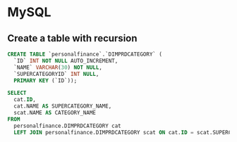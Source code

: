 # MySQL

## Create a table with recursion

```sql
CREATE TABLE `personalfinance`.`DIMPRDCATEGORY` (
  `ID` INT NOT NULL AUTO_INCREMENT,
  `NAME` VARCHAR(30) NOT NULL,
  `SUPERCATEGORYID` INT NULL,
  PRIMARY KEY (`ID`));
```

```sql
SELECT
  cat.ID,
  cat.NAME AS SUPERCATEGORY_NAME,
  scat.NAME AS CATEGORY_NAME
FROM
  personalfinance.DIMPRDCATEGORY cat
  LEFT JOIN personalfinance.DIMPRDCATEGORY scat ON cat.ID = scat.SUPERCATEGORYID;
```	
